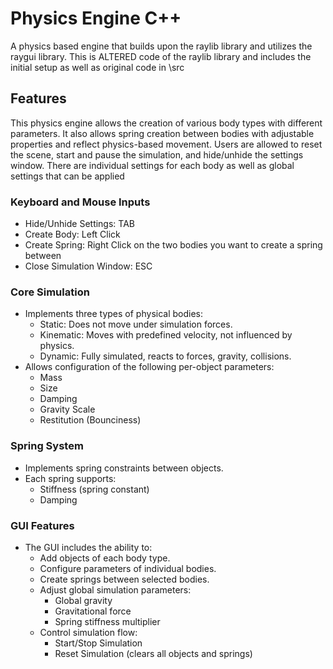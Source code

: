 # Physics Engine C++
A physics based engine that builds upon the raylib library and utilizes the raygui library. This is ALTERED code of the raylib library and includes the initial setup as well as original code in \src

## Features
This physics engine allows the creation of various body types with different parameters. It also allows spring creation between bodies with adjustable properties and reflect physics-based movement. Users are allowed to reset the scene, start and pause the simulation, and hide/unhide the settings window. There are individual settings for each body as well as global settings that can be applied

### Keyboard and Mouse Inputs
- Hide/Unhide Settings: TAB
- Create Body: Left Click
- Create Spring: Right Click on the two bodies you want to create a spring between
- Close Simulation Window: ESC

### Core Simulation
- Implements three types of physical bodies:
  - Static: Does not move under simulation forces.
  - Kinematic: Moves with predefined velocity, not influenced by physics.
  - Dynamic: Fully simulated, reacts to forces, gravity, collisions.
- Allows configuration of the following per-object parameters:
  - Mass
  - Size
  - Damping
  - Gravity Scale
  - Restitution (Bounciness)

### Spring System
- Implements spring constraints between objects.
- Each spring supports:
  - Stiffness (spring constant)
  - Damping

### GUI Features
- The GUI includes the ability to:
  - Add objects of each body type.
  - Configure parameters of individual bodies.
  - Create springs between selected bodies.
  - Adjust global simulation parameters:
    - Global gravity
    - Gravitational force
    - Spring stiffness multiplier
  - Control simulation flow:
    - Start/Stop Simulation
    - Reset Simulation (clears all objects and springs)
